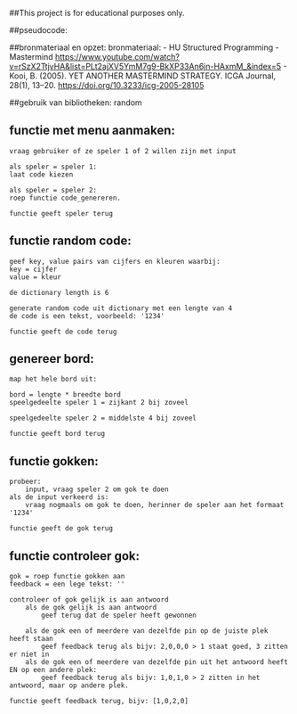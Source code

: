 ##This project is for educational purposes only.

##pseudocode:

##bronmateriaal en opzet:
    bronmateriaal:
    - HU Structured Programming - Mastermind https://www.youtube.com/watch?v=rSzX2TtjvHA&list=PLt2ajXV5YmM7g9-BkXP33An6jn-HAxmM_&index=5
    - Kooi, B. (2005). YET ANOTHER MASTERMIND STRATEGY. ICGA Journal, 28(1), 13–20. https://doi.org/10.3233/icg-2005-28105
        

##gebruik van bibliotheken:
    random
    

## functie met menu aanmaken:
    vraag gebruiker of ze speler 1 of 2 willen zijn met input
    
    als speler = speler 1:
    laat code kiezen

    als speler = speler 2:
    roep functie code_genereren.

    functie geeft speler terug
    

## functie random code:
    geef key, value pairs van cijfers en kleuren waarbij:
    key = cijfer
    value = kleur
    
    de dictionary length is 6

    generate random code uit dictionary met een lengte van 4
    de code is een tekst, voorbeeld: '1234'

    functie geeft de code terug
    

## genereer bord:
    map het hele bord uit:

    bord = lengte * breedte bord 
    speelgedeelte speler 1 = zijkant 2 bij zoveel
    
    speelgedeelte speler 2 = middelste 4 bij zoveel

    functie geeft bord terug


## functie gokken:
    probeer:
        input, vraag speler 2 om gok te doen
    als de input verkeerd is:
        vraag nogmaals om gok te doen, herinner de speler aan het formaat '1234'

    functie geeft de gok terug


## functie controleer gok:
    gok = roep functie gokken aan
    feedback = een lege tekst: ''

    controleer of gok gelijk is aan antwoord
        als de gok gelijk is aan antwoord
            geef terug dat de speler heeft gewonnen

        als de gok een of meerdere van dezelfde pin op de juiste plek heeft staan
            geef feedback terug als bijv: 2,0,0,0 > 1 staat goed, 3 zitten er niet in
        als de gok een of meerdere van dezelfde pin uit het antwoord heeft EN op een andere plek:
            geef feedback terug als bijv: 1,0,1,0 > 2 zitten in het antwoord, maar op andere plek.

    functie geeft feedback terug, bijv: [1,0,2,0]


